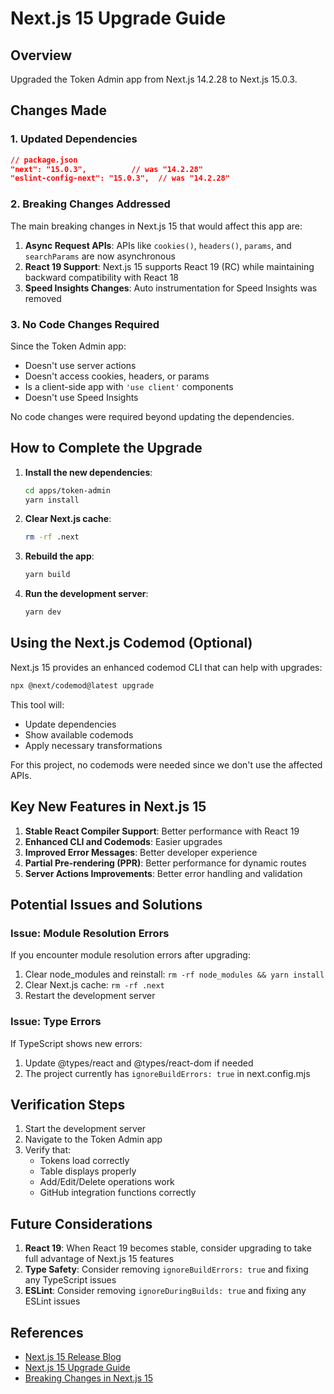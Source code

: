 # Next.js 15 Upgrade Guide

## Overview
Upgraded the Token Admin app from Next.js 14.2.28 to Next.js 15.0.3.

## Changes Made

### 1. Updated Dependencies
```json
// package.json
"next": "15.0.3",          // was "14.2.28"
"eslint-config-next": "15.0.3",  // was "14.2.28"
```

### 2. Breaking Changes Addressed
The main breaking changes in Next.js 15 that would affect this app are:

1. **Async Request APIs**: APIs like `cookies()`, `headers()`, `params`, and `searchParams` are now asynchronous
2. **React 19 Support**: Next.js 15 supports React 19 (RC) while maintaining backward compatibility with React 18
3. **Speed Insights Changes**: Auto instrumentation for Speed Insights was removed

### 3. No Code Changes Required
Since the Token Admin app:
- Doesn't use server actions
- Doesn't access cookies, headers, or params
- Is a client-side app with `'use client'` components
- Doesn't use Speed Insights

No code changes were required beyond updating the dependencies.

## How to Complete the Upgrade

1. **Install the new dependencies**:
   ```bash
   cd apps/token-admin
   yarn install
   ```

2. **Clear Next.js cache**:
   ```bash
   rm -rf .next
   ```

3. **Rebuild the app**:
   ```bash
   yarn build
   ```

4. **Run the development server**:
   ```bash
   yarn dev
   ```

## Using the Next.js Codemod (Optional)

Next.js 15 provides an enhanced codemod CLI that can help with upgrades:

```bash
npx @next/codemod@latest upgrade
```

This tool will:
- Update dependencies
- Show available codemods
- Apply necessary transformations

For this project, no codemods were needed since we don't use the affected APIs.

## Key New Features in Next.js 15

1. **Stable React Compiler Support**: Better performance with React 19
2. **Enhanced CLI and Codemods**: Easier upgrades
3. **Improved Error Messages**: Better developer experience
4. **Partial Pre-rendering (PPR)**: Better performance for dynamic routes
5. **Server Actions Improvements**: Better error handling and validation

## Potential Issues and Solutions

### Issue: Module Resolution Errors
If you encounter module resolution errors after upgrading:
1. Clear node_modules and reinstall: `rm -rf node_modules && yarn install`
2. Clear Next.js cache: `rm -rf .next`
3. Restart the development server

### Issue: Type Errors
If TypeScript shows new errors:
1. Update @types/react and @types/react-dom if needed
2. The project currently has `ignoreBuildErrors: true` in next.config.mjs

## Verification Steps

1. Start the development server
2. Navigate to the Token Admin app
3. Verify that:
   - Tokens load correctly
   - Table displays properly
   - Add/Edit/Delete operations work
   - GitHub integration functions correctly

## Future Considerations

1. **React 19**: When React 19 becomes stable, consider upgrading to take full advantage of Next.js 15 features
2. **Type Safety**: Consider removing `ignoreBuildErrors: true` and fixing any TypeScript issues
3. **ESLint**: Consider removing `ignoreDuringBuilds: true` and fixing any ESLint issues

## References

- [Next.js 15 Release Blog](https://nextjs.org/blog/next-15)
- [Next.js 15 Upgrade Guide](https://nextjs.org/docs/app/guides/upgrading/version-15)
- [Breaking Changes in Next.js 15](https://github.com/vercel/next.js/issues/70899)

